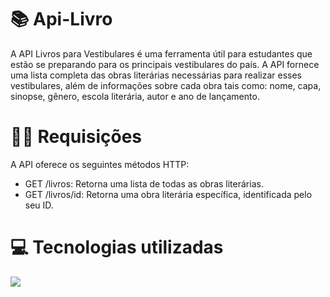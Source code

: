 # 📚 Api-Livro
A API Livros para Vestibulares é uma ferramenta útil para estudantes que estão se preparando para os principais vestibulares do país. A API fornece uma lista completa das obras literárias necessárias para realizar esses vestibulares, além de informações sobre cada obra tais como: nome, capa, sinopse, gênero, escola literária, autor e ano de lançamento.

# 👨‍💻 Requisições
A API oferece os seguintes métodos HTTP:
<ul>
  <li>GET /livros: Retorna uma lista de todas as obras literárias.</li>
  <li>GET /livros/id: Retorna uma obra literária específica, identificada pelo seu ID.</li>
</ul>

# 💻 Tecnologias utilizadas
<p>
  <img src="{https://img.shields.io/badge/React_Native-20232A?style=for-the-badge&logo=react&logoColor=61DAFB}" />
</p>

